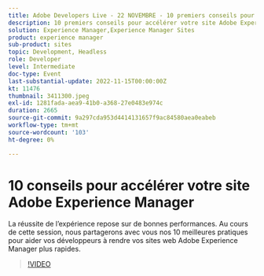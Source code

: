```yaml
---
title: Adobe Developers Live - 22 NOVEMBRE - 10 premiers conseils pour accélérer votre site Adobe Experience Manager
description: 10 premiers conseils pour accélérer votre site Adobe Experience Manager Les performances exceptionnelles sont essentielles au succès de l’expérience. Au cours de cette session, nous partagerons avec vous nos 10 meilleures pratiques pour aider vos développeurs à rendre vos sites web Adobe Experience Manager plus rapides.
solution: Experience Manager,Experience Manager Sites
product: experience manager
sub-product: sites
topic: Development, Headless
role: Developer
level: Intermediate
doc-type: Event
last-substantial-update: 2022-11-15T00:00:00Z
kt: 11476
thumbnail: 3411300.jpeg
exl-id: 1281fada-aea9-41b0-a368-27e0483e974c
duration: 2665
source-git-commit: 9a297cda953d4414131657f9ac84580aea0eabeb
workflow-type: tm+mt
source-wordcount: '103'
ht-degree: 0%

---
```


# 10 conseils pour accélérer votre site Adobe Experience Manager

La réussite de l’expérience repose sur de bonnes performances. Au cours de cette session, nous partagerons avec vous nos 10 meilleures pratiques pour aider vos développeurs à rendre vos sites web Adobe Experience Manager plus rapides.

>[!VIDEO](https://video.tv.adobe.com/v/3457177/?quality=12&learn=on&captions=fre_fr)
